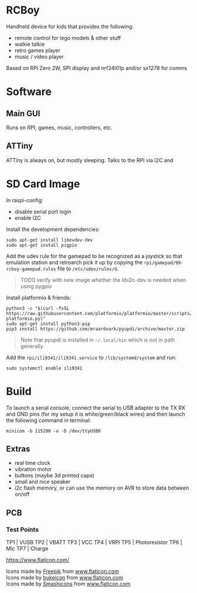 # RCBoy

Handheld device for kids that provides the following:

- remote control for lego models & other stuff
- walkie talkie
- retro games player
- music / video player

Based on RPi Zero 2W, SPI display and nrf24l01p and/or sx1278 for comms

# Software

## Main GUI

Runs on RPI, games, music, controllers, etc. 

## ATTiny

ATTiny is always on, but mostly sleeping. Talks to the RPI via I2C and 


# SD Card Image

In raspi-config:

- disable serial port login
- enable I2C


Install the development dependencies:

    sudo apt-get install libevdev-dev
    sudo apt-get install pigpio

Add the udev rule for the gamepad to be recognized as a joystick so that emulation station and retroarch pick it up by copying the `rpi/gamepad/99-rcboy-gamepad.rules` file to `/etc/udev/rules/d`. 

> TODO verify with new image whether the libi2c-dev is needed when using pygpio

Install platformio & friends:

    python3 -c "$(curl -fsSL https://raw.githubusercontent.com/platformio/platformio/master/scripts/get-platformio.py)"
    sudo apt-get install python3-pip
    pip3 install https://github.com/mraardvark/pyupdi/archive/master.zip

> Note that pyupdi is installed in `~/.local/bin` which is not in path generally.

Add the `rpi/ili9341/ili9341.service` to `/lib/systemd/system` and run:

    sudo systemctl enable ili9341

# Build

To launch a serial console, connect the serial to USB adapter to the TX RX and GND pins (for my setup it is white/green/black wires) and then launch the following command in terminal:

    minicom -b 115200 -o -D /dev/ttyUSB0

## Extras

- real time clock
- vibration motor
- buttons (maybe 3d printed caps)
- small and nice speaker
- i2c flash memory, or can use the memory on AVR to store data between on/off

## PCB

### Test Points

TP1  | VUSB
TP2  | VBATT
TP3  | VCC
TP4  | VRPI
TP5  | Photoresistor 
TP6  | Mic
TP7  | Charge

https://www.flaticon.com/

<div>Icons made by <a href="https://www.freepik.com" title="Freepik">Freepik</a> from <a href="https://www.flaticon.com/" title="Flaticon">www.flaticon.com</a></div><div>Icons made by <a href="https://www.flaticon.com/authors/bukeicon" title="bukeicon">bukeicon</a> from <a href="https://www.flaticon.com/" title="Flaticon">www.flaticon.com</a></div><div>Icons made by <a href="https://www.flaticon.com/authors/smashicons" title="Smashicons">Smashicons</a> from <a href="https://www.flaticon.com/" title="Flaticon">www.flaticon.com</a></div>